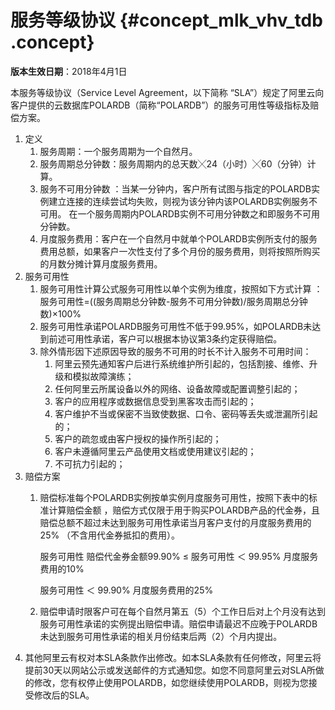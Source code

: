 # 服务等级协议 {#concept_mlk_vhv_tdb .concept}

**版本生效日期**：2018年4月1日

本服务等级协议（Service Level Agreement，以下简称 “SLA”）规定了阿里云向客户提供的云数据库POLARDB（简称“POLARDB”）的服务可用性等级指标及赔偿方案。

1.  定义
    1.  服务周期：一个服务周期为一个自然月。
    2.  服务周期总分钟数：服务周期内的总天数╳24（小时）╳60（分钟）计算。
    3.  服务不可用分钟数 ：当某一分钟内，客户所有试图与指定的POLARDB实例建立连接的连续尝试均失败，则视为该分钟内该POLARDB实例服务不可用。 在一个服务周期内POLARDB实例不可用分钟数之和即服务不可用分钟数。
    4.  月度服务费用：客户在一个自然月中就单个POLARDB实例所支付的服务费用总额，如果客户一次性支付了多个月份的服务费用，则将按照所购买的月数分摊计算月度服务费用。
2.  服务可用性
    1.  服务可用性计算公式服务可用性以单个实例为维度，按照如下方式计算 ：服务可用性=\(\(服务周期总分钟数-服务不可用分钟数\)/服务周期总分钟数\)×100%
    2.  服务可用性承诺POLARDB服务可用性不低于99.95%，如POLARDB未达到前述可用性承诺，客户可以根据本协议第3条约定获得赔偿。
    3.  除外情形因下述原因导致的服务不可用的时长不计入服务不可用时间：
        1.  阿里云预先通知客户后进行系统维护所引起的，包括割接、维修、升级和模拟故障演练；
        2.  任何阿里云所属设备以外的网络、设备故障或配置调整引起的；
        3.  客户的应用程序或数据信息受到黑客攻击而引起的；
        4.  客户维护不当或保密不当致使数据、口令、密码等丢失或泄漏所引起的；
        5.  客户的疏忽或由客户授权的操作所引起的；
        6.  客户未遵循阿里云产品使用文档或使用建议引起的；
        7.  不可抗力引起的；
3.  赔偿方案
    1.  赔偿标准每个POLARDB实例按单实例月度服务可用性，按照下表中的标准计算赔偿金额 ，赔偿方式仅限于用于购买POLARDB产品的代金券，且赔偿总额不超过未达到服务可用性承诺当月客户支付的月度服务费用的25% （不含用代金券抵扣的费用）。

        服务可用性 赔偿代金券金额99.90% ≤ 服务可用性 ＜ 99.95% 月度服务费用的10%

        服务可用性 ＜ 99.90% 月度服务费用的25%

    2.  赔偿申请时限客户可在每个自然月第五（5）个工作日后对上个月没有达到服务可用性承诺的实例提出赔偿申请。赔偿申请最迟不应晚于POLARDB未达到服务可用性承诺的相关月份结束后两（2）个月内提出。
4.  其他阿里云有权对本SLA条款作出修改。如本SLA条款有任何修改，阿里云将提前30天以网站公示或发送邮件的方式通知您。如您不同意阿里云对SLA所做的修改，您有权停止使用POLARDB，如您继续使用POLARDB，则视为您接受修改后的SLA。

